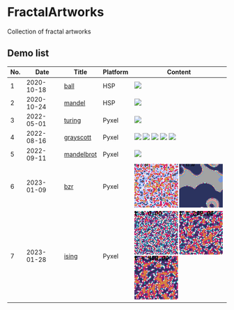 # FractalArtworks
Collection of fractal artworks

## Demo list

|No.|Date|Title|Platform|Content|
|---|----|----|---------|-------|
|1|2020-10-18|[ball](https://github.com/jay-kumogata/RetroGames/tree/main/hsp/ball)|HSP|<img src="https://github.com/jay-kumogata/RetroGames/raw/main/hsp/ball/screenshots/hsp01.png" width="100">|
|2|2020-10-24|[mandel](https://github.com/jay-kumogata/RetroGames/tree/main/hsp/mandel)|HSP|<img src="https://github.com/jay-kumogata/RetroGames/raw/main/hsp/mandel/screenshots/hsp03.png" width="100">|
|3|2022-05-01|[turing](https://github.com/jay-kumogata/RetroGames/tree/main/pyxel/turing)|Pyxel|<img src="https://github.com/jay-kumogata/RetroGames/raw/main/pyxel/turing/screenshots/turing01.gif" width="100">|
|4|2022-08-16|[grayscott](https://github.com/jay-kumogata/RetroGames/tree/main/pyxel/grayscott)|Pyxel|<img src="https://github.com/jay-kumogata/RetroGames/blob/main/pyxel/grayscott/screenshots/grayscott_amorphous01.gif" width="100"> <img src="https://github.com/jay-kumogata/RetroGames/blob/main/pyxel/grayscott/screenshots/grayscott_spots02.gif" width="100"> <img src="https://github.com/jay-kumogata/RetroGames/blob/main/pyxel/grayscott/screenshots/grayscott_wanderingbubbules01.gif" width="100"> <img src="https://github.com/jay-kumogata/RetroGames/blob/main/pyxel/grayscott/screenshots/grayscott_waves01.gif" width="100"> <img src="https://github.com/jay-kumogata/RetroGames/blob/main/pyxel/grayscott/screenshots/grayscott_stripe01.gif" width="100">|
|5|2022-09-11|[mandelbrot](https://github.com/jay-kumogata/RetroGames/tree/main/pyxel/mandelbrot) |Pyxel|<img src="https://github.com/jay-kumogata/RetroGames/blob/main/pyxel/mandelbrot/screenshots/mandelbrot01.gif" width="100">|
|6|2023-01-09|[bzr](https://github.com/jay-kumogata/FractalArt/tree/main/pyxel/bzr) |Pyxel|<img src="https://github.com/jay-kumogata/FractalArt/blob/main/pyxel/bzr/screenshots/bzr01.gif" width="100"> <img src="https://github.com/jay-kumogata/FractalArt/blob/main/pyxel/bzr/screenshots/bzr02.gif" width="100">|
|7|2023-01-28|[ising](https://github.com/jay-kumogata/FractalArt/tree/main/pyxel/ising) |Pyxel|<img src="https://github.com/jay-kumogata/FractalArt/blob/main/pyxel/ising/screenshots/ising01.gif" width="100"> <img src="https://github.com/jay-kumogata/FractalArt/blob/main/pyxel/ising/screenshots/ising02.gif" width="100"> <img src="https://github.com/jay-kumogata/FractalArt/blob/main/pyxel/ising/screenshots/ising03.gif" width="100">|
